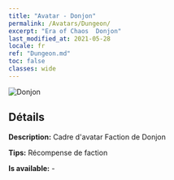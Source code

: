 ```yaml
---
title: "Avatar - Donjon"
permalink: /Avatars/Dungeon/
excerpt: "Era of Chaos  Donjon"
last_modified_at: 2021-05-28
locale: fr
ref: "Dungeon.md"
toc: false
classes: wide
---
```

 ![Donjon](/images/a/avatarFrame_45.png)

## Détails

 **Description:** Cadre d'avatar Faction de Donjon 

 **Tips:** Récompense de faction 

 **Is available:**  - 

